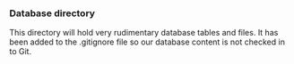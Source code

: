 ### Database directory

This directory will hold very rudimentary database tables and files.  It has been added to the .gitignore file so our database content is not checked in to Git.
